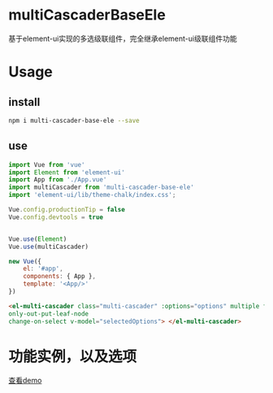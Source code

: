 # multiCascaderBaseEle
基于element-ui实现的多选级联组件，完全继承element-ui级联组件功能

# Usage
## install
``` bash
npm i multi-cascader-base-ele --save
```
## use
``` js
import Vue from 'vue'
import Element from 'element-ui'
import App from './App.vue'
import multiCascader from 'multi-cascader-base-ele'
import 'element-ui/lib/theme-chalk/index.css';

Vue.config.productionTip = false
Vue.config.devtools = true


Vue.use(Element)
Vue.use(multiCascader)

new Vue({
    el: '#app',
    components: { App },
    template: '<App/>'
})
```

``` html
<el-multi-cascader class="multi-cascader" :options="options" multiple filterable select-children clearable collapse-tags
only-out-put-leaf-node
change-on-select v-model="selectedOptions"> </el-multi-cascader>
```
# 功能实例，以及选项
[查看demo](https://zhenyucheng.github.io/multiCascaderBaseEle/dist/index.html)
